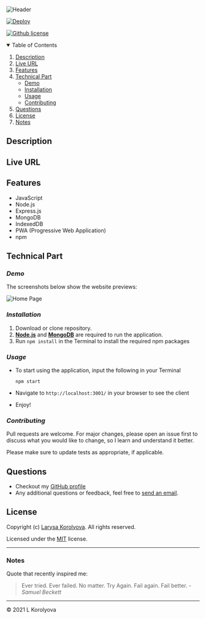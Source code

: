 ![Header](./public/assets/images/banner.png)

[![Deploy](https://www.herokucdn.com/deploy/button.svg)]()

[![Github license](https://img.shields.io/badge/license-MIT-blue.svg)](https://github.com/KorolyovaLara/Workout-Tracker/blob/main/LICENSE)

<details open="closed">
  <summary>Table of Contents</summary>
  <ol>
    <li><a href="#description">Description</a></li>
    <li><a href="#live-url">Live URL</a></li>
    <li><a href="#features">Features</a></li>
    <li><a href="#technical-part">Technical Part</a>
        <ul>
            <li><a href="#demo">Demo</a></li>
            <li><a href="#installation">Installation</a></li>
            <li><a href="#usage">Usage</a></li>
            <li><a href="#contributing">Contributing</a></li>
        </ul>
    </li>
    <li><a href="#questions">Questions</a></li>
    <li><a href="#license">License</a></li>
    <li><a href="#notes">Notes</a></li>
  </ol>
</details>

## Description


## Live URL


## Features

- JavaScript
- Node.js
- Express.js
- MongoDB
- IndexedDB
- PWA (Progressive Web Application)
- npm

## Technical Part

### _Demo_

The screenshots below show the website previews:

![Home Page](./public/assets/images/preview.png)

### _Installation_

1. Download or clone repository.
2. [**Node.js**](https://nodejs.org/en/about/) and [**MongoDB**](https://www.mongodb.com/try/download/community) are required to run the application.
3. Run `npm install` in the Terminal to install the required npm packages

### _Usage_

- To start using the application, input the following in your Terminal

  `npm start`

- Navigate to `http://localhost:3001/` in your browser to see the client

- Enjoy!

### _Contributing_

Pull requests are welcome. For major changes, please open an issue first to discuss what you would like to change, so I learn and understand it better.

Please make sure to update tests as appropriate, if applicable.

## Questions

- Checkout my [GitHub profile](https://github.com/KorolyovaLara)
- Any additional questions or feedback, feel free to [send an email](mailto:larakorolyova@gmail.com).

## License

Copyright (c) [Larysa Korolyova](https://www.linkedin.com/in/korolyova/). All rights reserved.

Licensed under the [MIT](https://github.com/KorolyovaLara/Workout-Tracker/blob/main/LICENSE) license.


---

### Notes

Quote that recently inspired me:

> Ever tried. Ever failed. No matter. Try Again. Fail again. Fail better. -_Samuel Beckett_

---

© 2021 L Korolyova